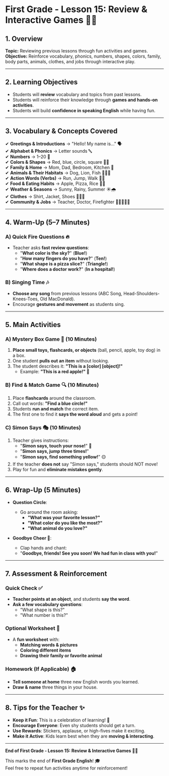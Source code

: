 # First Grade - Lesson 15: Review & Interactive Games 🎯🎉  

## 1. Overview  
**Topic:** Reviewing previous lessons through fun activities and games.  
**Objective:** Reinforce vocabulary, phonics, numbers, shapes, colors, family, body parts, animals, clothes, and jobs through interactive play.  

---

## 2. Learning Objectives  
- Students will **review** vocabulary and topics from past lessons.  
- Students will reinforce their knowledge through **games and hands-on activities**.  
- Students will build **confidence in speaking English** while having fun.  

---

## 3. Vocabulary & Concepts Covered  
✔ **Greetings & Introductions** → "Hello! My name is…" 🗣️  
✔ **Alphabet & Phonics** → Letter sounds 🔤  
✔ **Numbers** → 1–20 🔢  
✔ **Colors & Shapes** → Red, blue, circle, square 🎨🔺  
✔ **Family & Home** → Mom, Dad, Bedroom, Kitchen 🏡  
✔ **Animals & Their Habitats** → Dog, Lion, Fish 🐶🦁🐠  
✔ **Action Words (Verbs)** → Run, Jump, Walk 🏃‍♂️  
✔ **Food & Eating Habits** → Apple, Pizza, Rice 🍎🍕  
✔ **Weather & Seasons** → Sunny, Rainy, Summer ☀️🌧️  
✔ **Clothes** → Shirt, Jacket, Shoes 👕🧥👟  
✔ **Community & Jobs** → Teacher, Doctor, Firefighter 👩‍⚕️👨‍🏫🚒  

---

## 4. Warm-Up (5–7 Minutes)  

### A) Quick Fire Questions 🔥  
- Teacher asks **fast review questions**:  
  - "**What color is the sky?**" (**Blue!**)  
  - "**How many fingers do you have?**" (**Ten!**)  
  - "**What shape is a pizza slice?**" (**Triangle!**)  
  - "**Where does a doctor work?**" (**In a hospital!**)  

### B) Singing Time 🎶  
- **Choose any song** from previous lessons (ABC Song, Head-Shoulders-Knees-Toes, Old MacDonald).  
- Encourage **gestures and movement** as students sing.  

---

## 5. Main Activities  

### A) Mystery Box Game 🎁 (10 Minutes)  
1. **Place small toys, flashcards, or objects** (ball, pencil, apple, toy dog) in a box.  
2. One student **pulls out an item** without looking.  
3. The student describes it: **"This is a [color] [object]!"**  
   - Example: **"This is a red apple!" 🍎**  

### B) Find & Match Game 🔍 (10 Minutes)  
1. Place **flashcards** around the classroom.  
2. Call out words: **"Find a blue circle!"**  
3. Students **run and match** the correct item.  
4. The first one to find it **says the word aloud** and gets a point!  

### C) Simon Says 🎭 (10 Minutes)  
1. Teacher gives instructions:  
   - "**Simon says, touch your nose!**" 👃  
   - "**Simon says, jump three times!**"  
   - "**Simon says, find something yellow!**" 🟡  
2. If the teacher **does not** say "Simon says," students should NOT move!  
3. Play for fun and **eliminate mistakes gently**.  

---

## 6. Wrap-Up (5 Minutes)  

- **Question Circle**:  
  - Go around the room asking:  
    - **"What was your favorite lesson?"**  
    - **"What color do you like the most?"**  
    - **"What animal do you love?"**  

- **Goodbye Cheer 🎉**:  
  - Clap hands and chant:  
  - "**Goodbye, friends! See you soon! We had fun in class with you!**"  

---

## 7. Assessment & Reinforcement  

### Quick Check ✅  
- **Teacher points at an object**, and students **say the word**.  
- **Ask a few vocabulary questions**:  
  - "What shape is this?"  
  - "What number is this?"  

### Optional Worksheet 📄  
- A **fun worksheet** with:  
  - **Matching words & pictures**  
  - **Coloring different items**  
  - **Drawing their family or favorite animal**  

### Homework (If Applicable) 🏠  
- **Tell someone at home** three new English words you learned.  
- **Draw & name** three things in your house.  

---

## 8. Tips for the Teacher ✨  
- **Keep it Fun**: This is a celebration of learning! 🎉  
- **Encourage Everyone**: Even shy students should get a turn.  
- **Use Rewards**: Stickers, applause, or high-fives make it exciting.  
- **Make it Active**: Kids learn best when they are **moving & interacting**.  

---

**End of First Grade - Lesson 15: Review & Interactive Games 🎯🎉**  

This marks the end of **First Grade English**! 🎓  
Feel free to repeat fun activities anytime for reinforcement!  
